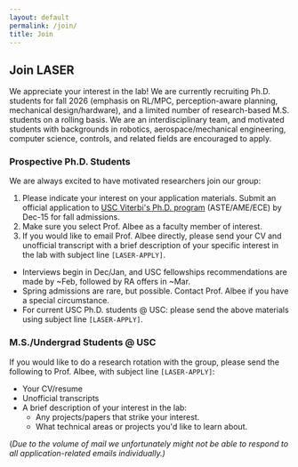 ```yaml
---
layout: default
permalink: /join/
title: Join
---
```


## Join LASER

We appreciate your interest in the lab! We are currently recruiting Ph.D. students for fall 2026 (emphasis on RL/MPC, perception-aware planning, mechanical design/hardware), and a limited number of research-based M.S. students on a rolling basis. We are an interdisciplinary team, and motivated students with backgrounds in robotics, aerospace/mechanical engineering, computer science, controls, and related fields are encouraged to apply.


### Prospective Ph.D. Students
We are always excited to have motivated researchers join our group:

1. Please indicate your interest on your application materials. Submit an official application to [USC Viterbi's Ph.D. program](https://viterbigradadmission.usc.edu/doctoral/how-to-apply-phd/) (ASTE/AME/ECE) by Dec-15 for fall admissions.
2. Make sure you select Prof. Albee as a faculty member of interest.
3. If you would like to email Prof. Albee directly, please send your CV and unofficial transcript with a brief description of your specific interest in the lab with subject line `[LASER-APPLY]`.
- Interviews begin in Dec/Jan, and USC fellowships recommendations are made by ~Feb, followed by RA offers in ~Mar.
- Spring admissions are rare, but possible. Contact Prof. Albee if you have a special circumstance.
- For current USC Ph.D. students @ USC: please send the above materials using subject line `[LASER-APPLY]`.

### M.S./Undergrad Students @ USC
If you would like to do a research rotation with the group, please send the following to Prof. Albee, with subject line `[LASER-APPLY]`:
- Your CV/resume
- Unofficial transcripts
- A brief description of your interest in the lab:
  - Any projects/papers that strike your interest.
  - What technical areas or projects you'd like to learn about.

(*Due to the volume of mail we unfortunately might not be able to respond to all application-related emails individually.)*